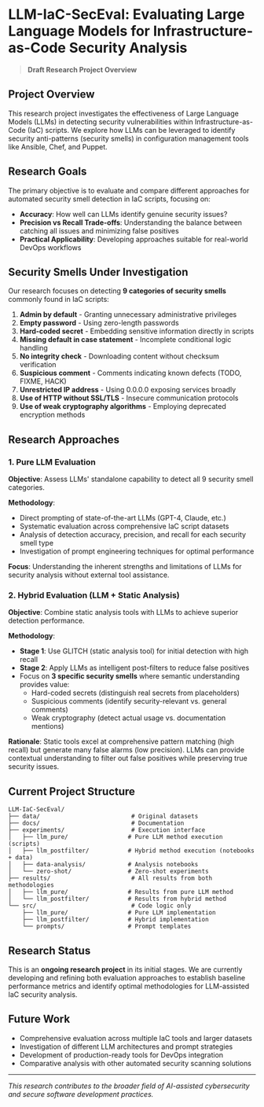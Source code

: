 # LLM-IaC-SecEval: Evaluating Large Language Models for Infrastructure-as-Code Security Analysis

> **Draft Research Project Overview**

## Project Overview

This research project investigates the effectiveness of Large Language Models (LLMs) in detecting security vulnerabilities within Infrastructure-as-Code (IaC) scripts. We explore how LLMs can be leveraged to identify security anti-patterns (security smells) in configuration management tools like Ansible, Chef, and Puppet.

## Research Goals

The primary objective is to evaluate and compare different approaches for automated security smell detection in IaC scripts, focusing on:

- **Accuracy**: How well can LLMs identify genuine security issues?
- **Precision vs Recall Trade-offs**: Understanding the balance between catching all issues and minimizing false positives
- **Practical Applicability**: Developing approaches suitable for real-world DevOps workflows

## Security Smells Under Investigation

Our research focuses on detecting **9 categories of security smells** commonly found in IaC scripts:

1. **Admin by default** - Granting unnecessary administrative privileges
2. **Empty password** - Using zero-length passwords
3. **Hard-coded secret** - Embedding sensitive information directly in scripts
4. **Missing default in case statement** - Incomplete conditional logic handling
5. **No integrity check** - Downloading content without checksum verification
6. **Suspicious comment** - Comments indicating known defects (TODO, FIXME, HACK)
7. **Unrestricted IP address** - Using 0.0.0.0 exposing services broadly
8. **Use of HTTP without SSL/TLS** - Insecure communication protocols
9. **Use of weak cryptography algorithms** - Employing deprecated encryption methods

## Research Approaches

### 1. Pure LLM Evaluation

**Objective**: Assess LLMs' standalone capability to detect all 9 security smell categories.

**Methodology**:

- Direct prompting of state-of-the-art LLMs (GPT-4, Claude, etc.)
- Systematic evaluation across comprehensive IaC script datasets
- Analysis of detection accuracy, precision, and recall for each security smell type
- Investigation of prompt engineering techniques for optimal performance

**Focus**: Understanding the inherent strengths and limitations of LLMs for security analysis without external tool assistance.

### 2. Hybrid Evaluation (LLM + Static Analysis)

**Objective**: Combine static analysis tools with LLMs to achieve superior detection performance.

**Methodology**:

- **Stage 1**: Use GLITCH (static analysis tool) for initial detection with high recall
- **Stage 2**: Apply LLMs as intelligent post-filters to reduce false positives
- Focus on **3 specific security smells** where semantic understanding provides value:
  - Hard-coded secrets (distinguish real secrets from placeholders)
  - Suspicious comments (identify security-relevant vs. general comments)
  - Weak cryptography (detect actual usage vs. documentation mentions)

**Rationale**: Static tools excel at comprehensive pattern matching (high recall) but generate many false alarms (low precision). LLMs can provide contextual understanding to filter out false positives while preserving true security issues.

## Current Project Structure

```
LLM-IaC-SecEval/
├── data/                          # Original datasets
├── docs/                          # Documentation
├── experiments/                   # Execution interface
│   ├── llm_pure/                 # Pure LLM method execution (scripts)
│   ├── llm_postfilter/           # Hybrid method execution (notebooks + data)
│   ├── data-analysis/            # Analysis notebooks
│   └── zero-shot/                # Zero-shot experiments
├── results/                       # All results from both methodologies
│   ├── llm_pure/                 # Results from pure LLM method
│   └── llm_postfilter/           # Results from hybrid method
└── src/                           # Code logic only
    ├── llm_pure/                 # Pure LLM implementation
    ├── llm_postfilter/           # Hybrid implementation
    └── prompts/                  # Prompt templates
```

## Research Status

This is an **ongoing research project** in its initial stages. We are currently developing and refining both evaluation approaches to establish baseline performance metrics and identify optimal methodologies for LLM-assisted IaC security analysis.

## Future Work

- Comprehensive evaluation across multiple IaC tools and larger datasets
- Investigation of different LLM architectures and prompt strategies
- Development of production-ready tools for DevOps integration
- Comparative analysis with other automated security scanning solutions

---

_This research contributes to the broader field of AI-assisted cybersecurity and secure software development practices._

